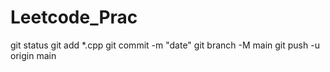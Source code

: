 # Leetcode_Prac

git status
git add *.cpp
git commit -m "date"
git branch -M main
git push -u origin main
